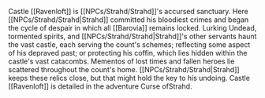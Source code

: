 Castle [[Ravenloft]] is [[NPCs/Strahd/Strahd]]'s accursed sanctuary. Here [[NPCs/Strahd/Strahd|Strahd]] committed his bloodiest crimes and began the cycle of despair in which all [[Barovia]] remains locked. Lurking Undead, tormented spirits, and [[NPCs/Strahd/Strahd|Strahd]]'s other servants haunt the vast castle, each serving the count's schemes; reflecting some aspect of his depraved past; or protecting his coffin, which lies hidden within the castle's vast catacombs. Mementos of lost times and fallen heroes lie scattered throughout the count's home. [[NPCs/Strahd/Strahd|Strahd]] keeps these relics close, but that might hold the key to his undoing. Castle [[Ravenloft]] is detailed in the adventure Curse ofStrahd.